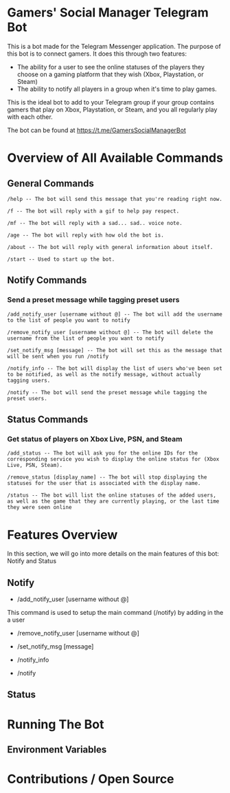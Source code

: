 # Gamers' Social Manager Telegram Bot
This is a bot made for the Telegram Messenger application. The purpose of this
bot is to connect gamers. It does this through two features:

- The ability for a user to see the online statuses of the players they choose
on a gaming platform that they wish (Xbox, Playstation, or Steam)
- The ability to notify all players in a group when it's time to play games.

This is the ideal bot to add to your Telegram group if your group contains
gamers that play on Xbox, Playstation, or Steam, and you all regularly play
with each other.

The bot can be found at https://t.me/GamersSocialManagerBot

# Overview of All Available Commands

## General Commands
```
/help -- The bot will send this message that you're reading right now.

/f -- The bot will reply with a gif to help pay respect.

/mf -- The bot will reply with a sad... sad.. voice note.

/age -- The bot will reply with how old the bot is.

/about -- The bot will reply with general information about itself.

/start -- Used to start up the bot.
```
## Notify Commands 
### Send a preset message while tagging preset users
```
/add_notify_user [username without @] -- The bot will add the username to the list of people you want to notify

/remove_notify_user [username without @] -- The bot will delete the username from the list of people you want to notify

/set_notify_msg [message] -- The bot will set this as the message that will be sent when you run /notify

/notify_info -- The bot will display the list of users who've been set to be notified, as well as the notify message, without actually tagging users.

/notify -- The bot will send the preset message while tagging the preset users.
```


## Status Commands
### Get status of players on Xbox Live, PSN, and Steam
```
/add_status -- The bot will ask you for the online IDs for the corresponding service you wish to display the online status for (Xbox Live, PSN, Steam).

/remove_status [display_name] -- The bot will stop displaying the statuses for the user that is associated with the display name.

/status -- The bot will list the online statuses of the added users, as well as the game that they are currently playing, or the last time they were seen online 
```
# Features Overview

In this section, we will go into more details on the main features of this bot:
Notify and Status

## Notify


- /add_notify_user [username without @]

This command is used to setup the main command (/notify) by adding in the a user 

- /remove_notify_user [username without @]

- /set_notify_msg [message]

- /notify_info

- /notify



## Status


# Running The Bot

## Environment Variables

# Contributions / Open Source

